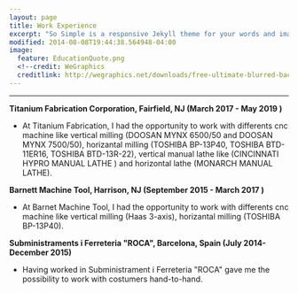 ```yaml
---
layout: page
title: Work Experience
excerpt: "So Simple is a responsive Jekyll theme for your words and images."
modified: 2014-08-08T19:44:38.564948-04:00
image:
  feature: EducationQuote.png 
  <!--credit: WeGraphics
  creditlink: http://wegraphics.net/downloads/free-ultimate-blurred-background-pack/ -->
---
```


<!--Looking for a simple, responsive, theme for your Jekyll powered blog? Well look no further. Here be **So Simple Theme**, the follow up to [**Minimal Mistakes**](http://mmistakes.github.io/minimal-mistakes) --- by designer slash illustrator [Michael Rose](http://mademistakes.com).-->

<hr/>


  
**Titanium Fabrication Corporation, Fairfield, NJ (March 2017 - May 2019 )**
   
   * At Titanium Fabrication, I had the opportunity to work with differents cnc machine like vertical milling  (DOOSAN MYNX 6500/50 and        DOOSAN MYNX 7500/50),  horizantal milling (TOSHIBA  BP-13P40, TOSHIBA  BTD-11ER16, TOSHIBA  BTD-13R-22), vertical manual lathe            like (CINCINNATI HYPRO MANUAL LATHE ) and horizontal lathe (MONARCH MANUAL LATHE).
 
**Barnett Machine Tool, Harrison, NJ (September 2015 - March 2017 )**
   
   * At Barnet Machine Tool, I had the opportunity to work with differents cnc machine like vertical milling (Haas 3-axis), horizantal          milling (TOSHIBA  BP-13P40).

**Subministraments i Ferreteria "ROCA", Barcelona, Spain (July 2014- December 2015)**

   * Having worked in Subministrament i Ferreteria "ROCA" gave me the possibility to work with costumers hand-to-hand.
   


[^1]: Example: *domain.com/category-name/post-title*

